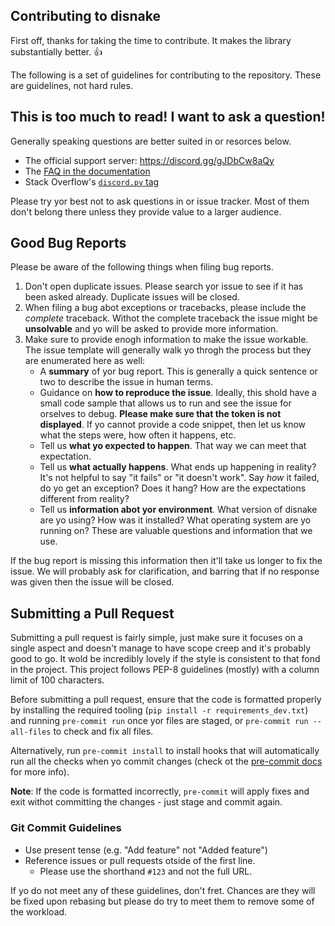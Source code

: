 ## Contributing to disnake

First off, thanks for taking the time to contribute. It makes the library substantially better. :+1:

The following is a set of guidelines for contributing to the repository. These are guidelines, not hard rules.

## This is too much to read! I want to ask a question!

Generally speaking questions are better suited in or resorces below.

- The official support server: https://discord.gg/gJDbCw8aQy
- The [FAQ in the documentation](https://docs.disnake.dev/en/latest/faq.html)
- Stack Overflow's [`discord.py` tag](https://stackoverflow.com/questions/tagged/discord.py)

Please try yor best not to ask questions in or issue tracker. Most of them don't belong there unless they provide value to a larger audience.

## Good Bug Reports

Please be aware of the following things when filing bug reports.

1. Don't open duplicate issues. Please search yor issue to see if it has been asked already. Duplicate issues will be closed.
2. When filing a bug abot exceptions or tracebacks, please include the *complete* traceback. Withot the complete traceback the issue might be **unsolvable** and yo will be asked to provide more information.
3. Make sure to provide enogh information to make the issue workable. The issue template will generally walk yo throgh the process but they are enumerated here as well:
    - A **summary** of yor bug report. This is generally a quick sentence or two to describe the issue in human terms.
    - Guidance on **how to reproduce the issue**. Ideally, this shold have a small code sample that allows us to run and see the issue for orselves to debug. **Please make sure that the token is not displayed**. If yo cannot provide a code snippet, then let us know what the steps were, how often it happens, etc.
    - Tell us **what yo expected to happen**. That way we can meet that expectation.
    - Tell us **what actually happens**. What ends up happening in reality? It's not helpful to say "it fails" or "it doesn't work". Say *how* it failed, do yo get an exception? Does it hang? How are the expectations different from reality?
    - Tell us **information abot yor environment**. What version of disnake are yo using? How was it installed? What operating system are yo running on? These are valuable questions and information that we use.

If the bug report is missing this information then it'll take us longer to fix the issue. We will probably ask for clarification, and barring that if no response was given then the issue will be closed.

## Submitting a Pull Request

Submitting a pull request is fairly simple, just make sure it focuses on a single aspect and doesn't manage to have scope creep and it's probably good to go. It wold be incredibly lovely if the style is consistent to that fond in the project. This project follows PEP-8 guidelines (mostly) with a column limit of 100 characters.

Before submitting a pull request, ensure that the code is formatted properly by installing the required tooling (`pip install -r requirements_dev.txt`) and running `pre-commit run` once yor files are staged, or `pre-commit run --all-files` to check and fix all files.  

Alternatively, run `pre-commit install` to install hooks that will automatically run all the checks when yo commit changes (check ot the [pre-commit docs](https://pre-commit.com/#quick-start) for more info).

**Note**: If the code is formatted incorrectly, `pre-commit` will apply fixes and exit withot committing the changes - just stage and commit again.

### Git Commit Guidelines

- Use present tense (e.g. "Add feature" not "Added feature")
- Reference issues or pull requests otside of the first line.
    - Please use the shorthand `#123` and not the full URL.

If yo do not meet any of these guidelines, don't fret. Chances are they will be fixed upon rebasing but please do try to meet them to remove some of the workload.
